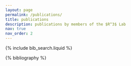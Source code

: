 ```yaml
---
layout: page
permalink: /publications/
title: publications
description: publications by members of the $R^3$ Lab
nav: true
nav_order: 2
---
```


<!-- _pages/publications.md -->

<!-- Bibsearch Feature -->

{% include bib_search.liquid %}

<div class="publications">

{% bibliography %}

</div>
